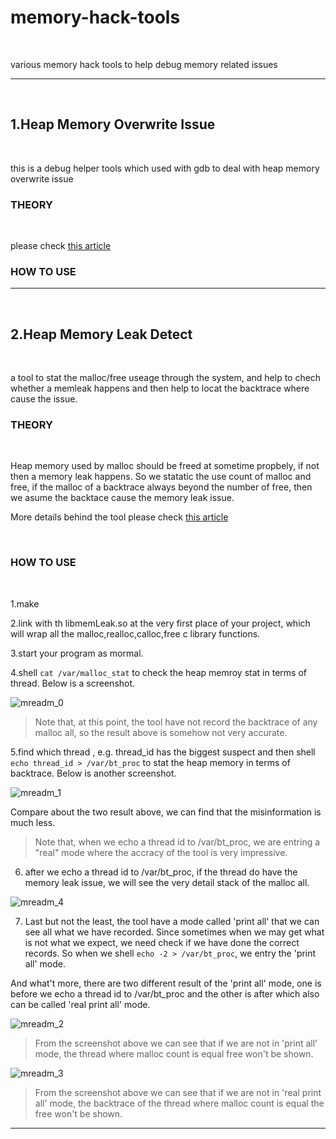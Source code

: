 # memory-hack-tools

<br />

various memory hack tools to help debug memory related issues

---

<br />

## 1.Heap Memory Overwrite Issue

<br />

this is a debug helper tools which used with gdb to deal with heap memory overwrite issue

### THEORY

<br />

please check [this article](http://saiyn.github.io/homepage/2017/09/01/debug-DIY/#堆内存越界死机检测工具)

### HOW TO USE


---

<br />

## 2.Heap Memory Leak Detect

<br />

a tool to stat the malloc/free useage through the system, and help to chech whether a memleak happens and then help
to locat the backtrace where cause the issue.

### THEORY

<br />

Heap memory used by malloc should be freed at sometime propbely, if not then a memory leak happens. So we statatic the use count of malloc and free, if the malloc of a backtrace always beyond the number of free, then we asume the backtace 
cause the memory leak issue.

More details behind the tool please check [this article](http://saiyn.github.io/homepage/2017/09/01/debug-DIY/#内存泄露检测工具)

<br />

### HOW TO USE

<br />

1.make 

2.link with th libmemLeak.so at the very first place of your project, which will wrap all the malloc,realloc,calloc,free c library functions.

3.start your program as mormal.

4.shell `cat /var/malloc_stat` to check the heap memroy stat in terms of thread. Below is a screenshot.

![mreadm_0](http://omp8s6jms.bkt.clouddn.com/image/git/mreadm_0.png)

> Note that, at this point, the tool have not record the backtrace of any malloc all, so the result above is somehow not very accurate.

5.find which thread , e.g. thread_id has the biggest suspect and then shell `echo thread_id > /var/bt_proc` to stat the
heap memory in terms of backtrace. Below is another screenshot.

![mreadm_1](http://omp8s6jms.bkt.clouddn.com/image/git/mreadm_1.png)

 Compare about the two result above, we can find that the misinformation is much less.


> Note that, when we echo a thread id to /var/bt_proc, we are entring a "real" mode where the accracy of the tool is very impressive.

6. after we echo a thread id to /var/bt_proc, if the thread do have the memory leak issue, we will see the very detail stack of the malloc all. 

![mreadm_4](http://omp8s6jms.bkt.clouddn.com/image/git/mreadm_4.png)

7. Last but not the least, the tool have a mode called 'print all' that we can see all what we have recorded. Since sometimes when we may get what is not what we expect, we need check if we have done the correct records. So when we shell `echo -2 > /var/bt_proc`, we entry the 'print all' mode. 

And what't more, there are two different result of the 'print all' mode, one is before we echo a thread id to /var/bt_proc and the other is after which also can be called 'real print all' mode.

![mreadm_2](http://omp8s6jms.bkt.clouddn.com/image/git/mreadm_2.png)

> From the screenshot above we can see that if we are not in 'print all' mode, the thread where malloc count is equal free won't be shown.

![mreadm_3](http://omp8s6jms.bkt.clouddn.com/image/git/mreadm_3.png)

> From the screenshot above we can see that if we are not in 'real print all' mode, the backtrace of the thread where malloc count is equal the free won't be shown.



----

